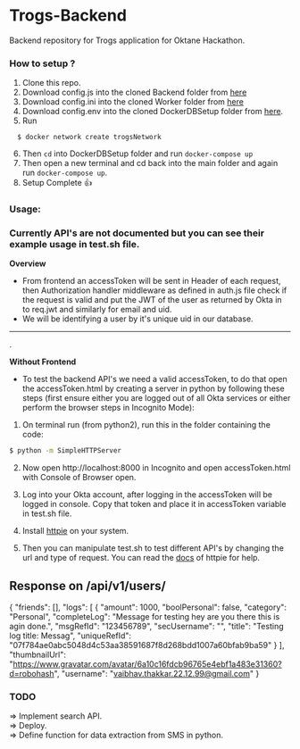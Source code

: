# Trogs-Backend
Backend repository for Trogs application for Oktane Hackathon.

### How to setup ?
  1) Clone this repo.  
  2) Download config.js into the cloned Backend folder from [here](https://send.firefox.com/download/dd1525fb8b6504f1/#le5vLtlkm4nrgnVXc6Ko7g)  
  3) Download config.ini into the cloned Worker folder from [here](https://send.firefox.com/download/3a24ba5df3ba0528/#HOEaruAARTwdf7qUyjrBiA)  
  4) Download config.env into the cloned DockerDBSetup folder from [here](https://send.firefox.com/download/d9f7ac316d9ec068/#414zkwjjcivZ6HGTl-5SAA).  
  5) Run 
  ```
    $ docker network create trogsNetwork  
  ```
  6) Then `cd` into DockerDBSetup folder and run `docker-compose up`  
  7) Then open a new terminal and cd back into the main folder and again run `docker-compose up`.   
  8) Setup Complete :thumbsup:  

### Usage: 

### Currently API's are not documented but you can see their example usage in test.sh file.  

**Overview**  
* From frontend an accessToken will be sent in Header of each request, then Authorization handler middleware as defined in auth.js file check if the request is valid and put the JWT of the user as returned by Okta in to req.jwt and similarly for email and uid.  
* We will be identifying a user by it's unique uid in our database.  
<hr>. 

**Without Frontend**  

* To test the backend API's we need a valid accessToken, to do that open the accessToken.html by creating a server in python by following these steps (first ensure either you are logged out of all Okta services or either perform the browser steps in Incognito Mode):  

1) On terminal run (from python2), run this in the folder containing the code: 
  ```sh
  $ python -m SimpleHTTPServer  
  ```  
  
2) Now open http://localhost:8000 in Incognito and open accessToken.html with Console of Browser open.  

3) Log into your Okta account, after logging in the accessToken will be logged in console. Copy that token and place it in accessToken variable in test.sh file.  

4) Install [httpie](https://github.com/jakubroztocil/httpie#2installation) on your system.  

4) Then you can manipulate test.sh to test different API's by changing the url and type of request. You can read the [docs](https://httpie.org/doc) of httpie for help.   

## Response on /api/v1/users/
{
    "friends": [],
    "logs": [
        {
            "amount": 1000,
            "boolPersonal": false,
            "category": "Personal",
            "completeLog": "Message for testing hey are you there this is agin done.",
            "msgRefId": "123456789",
            "secUsername": "",
            "title": "Testing log title: Messag",
            "uniqueRefId": "07f784ae0abc5048d4c53aa38591687f8d268bdd1007a60bfab9ba59"
        }
    ],
    "thumbnailUrl": "https://www.gravatar.com/avatar/6a10c16fdcb96765e4ebf1a483e31360?d=robohash",
    "username": "vaibhav.thakkar.22.12.99@gmail.com"
}

### TODO

=> Implement search API.  
=> Deploy.  
=> Define function for data extraction from SMS in python.  
